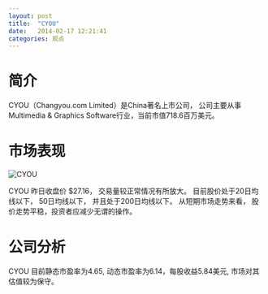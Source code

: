 ```yaml
---
layout: post
title:  "CYOU"
date:   2014-02-17 12:21:41
categories: 观点
---
```


# 简介
CYOU（Changyou.com Limited）是China著名上市公司，
公司主要从事Multimedia & Graphics Software行业，当前市值718.6百万美元。

# 市场表现

![CYOU](http://finviz.com/chart.ashx?t=CYOU&ty=c&ta=1&p=d&s=l)

CYOU 昨日收盘价 $27.16，
交易量较正常情况有所放大。
目前股价处于20日均线以下，
50日均线以下，
并且处于200日均线以下。
从短期市场走势来看，
股价走势平稳，投资者应减少无谓的操作。

# 公司分析
CYOU 目前静态市盈率为4.65, 动态市盈率为6.14，每股收益5.84美元,
市场对其估值较为保守。
